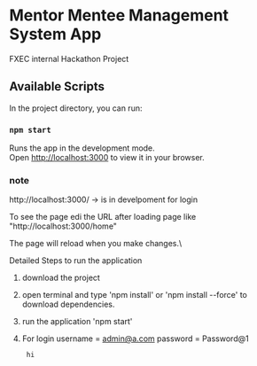 # Mentor Mentee Management System App

FXEC internal Hackathon Project

## Available Scripts

In the project directory, you can run:

### `npm start`

Runs the app in the development mode.\
Open [http://localhost:3000](http://localhost:3000) to view it in your browser.

### note

http://localhost:3000/ -> is in develpoment for login 

To see the page edi the URL after loading page like "http://localhost:3000/home"

The page will reload when you make changes.\

Detailed Steps to run the application

1. download the project
2. open terminal and type 'npm install' or 'npm install --force' to \
download dependencies.
3. run the application 'npm start'

4. For login username = admin@a.com
        password = Password@1

        hi
        